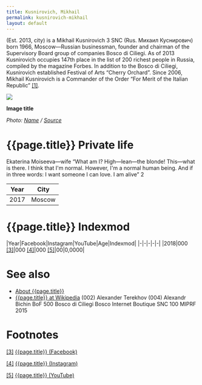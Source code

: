 ```yaml
---
title: Kusnirovich, Mikhail
permalink: kusnirovich-mikhail
layout: default
---
```


(Est. 2013, city) is a Mikhail Kusnirovich 3 SNC (Rus. Михаил Куснирович) born 1966, Moscow—Russian businessman, founder and chairman of the Supervisory Board group of companies Bosco di Ciliegi. As of 2013 Kusnirovich occupies 147th place in the list of 200 richest people in Russia, compiled by the magazine Forbes. In addition to the Bosco di Ciliegi, Kusnirovich established Festival of Arts “Cherry Orchard”. Since 2006, Mikhail Kusnirovich is a Commander of the Order “For Merit of the Italian Republic” <span id="a1">[\[1\]](#f1)</span>.

![](/encyclopedia/images/image-name.jpg)

**Image title**

*Photo: [Name](index) / [Source](index)*

# {{page.title}} Private life
Ekaterina Moiseeva—wife
“What am I? High—lean—the blonde! This—what is there. I think that I'm normal. However, I'm a normal human being. And if in three words: I want someone I can love. I am alive” 2

|Year|City|
|-|-|
|2017|Moscow|

# {{page.title}} Indexmod

|Year|Facebook|Instagram|YouTube|Age|Indexmod|
|-|-|-|-|-|
|2018|000 <span id="a3">[\[3\]](#f3)</span>|000 <span id="a4">[\[4\]](#f4)</span>|000 <span id="a5">[\[5\]](#f5)</span>|00|0,0000|


# See also

+ [About {{page.title}}](index)
+ [{{page.title}} at Wikipedia](index)
(002) Alexander Terekhov
(004) Alexandr Bichin
BoF 500
Bosco di Ciliegi
Bosco Internet Boutique
SNC 100 MIPRF 2015

# Footnotes

[[3]](#a3) <span id="f3"></span> [{{page.title}} (Facebook)](index)

[[4]](#a4) <span id="f4"></span> [{{page.title}} (Instagram)](index)

[[5]](#a5) <span id="f5"></span> [{{page.title}} (YouTube)](index)
